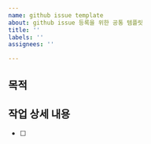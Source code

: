 ```yaml
---
name: github issue template
about: github issue 등록을 위한 공통 템플릿
title: ''
labels: ''
assignees: ''

---
```


## 목적
>

## 작업 상세 내용
- [ ]

<!--
## 참고 사항
-->
